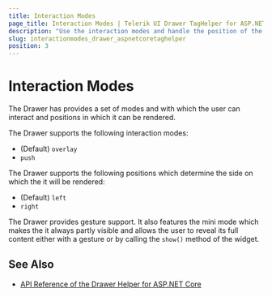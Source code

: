 ```yaml
---
title: Interaction Modes
page_title: Interaction Modes | Telerik UI Drawer TagHelper for ASP.NET Core
description: "Use the interaction modes and handle the position of the Telerik UI Drawer TagHelper for ASP.NET Core (MVC 6 or ASP.NET Core MVC)."
slug: interactionmodes_drawer_aspnetcoretaghelper
position: 3
---
```


# Interaction Modes

The Drawer has provides a set of modes and with which the user can interact and positions in which it can be rendered.

The Drawer supports the following interaction modes:
* (Default) `overlay`
* `push`

The Drawer supports the following positions which determine the side on which the it will be rendered:
* (Default) `left`
* `right`

The Drawer provides gesture support. It also features the mini mode which makes the it always partly visible and allows the user to reveal its full content either with a gesture or by calling the `show()` method of the widget.

## See Also

* [API Reference of the Drawer Helper for ASP.NET Core](/api/drawer)
